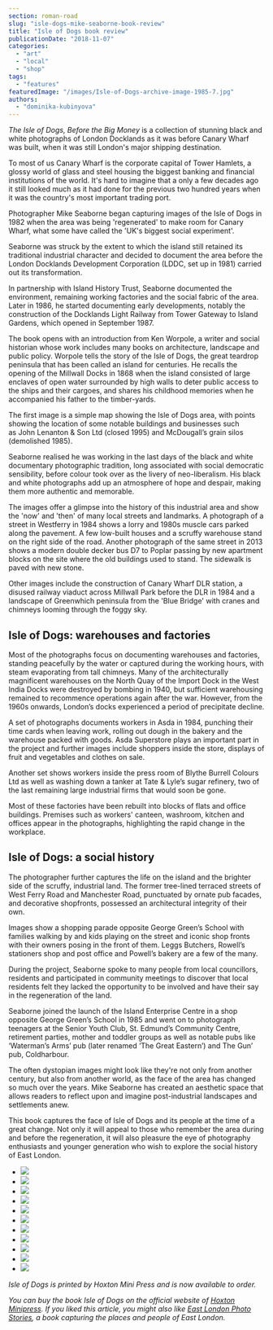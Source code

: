 ```yaml
---
section: roman-road
slug: "isle-dogs-mike-seaborne-book-review"
title: "Isle of Dogs book review"
publicationDate: "2018-11-07"
categories: 
  - "art"
  - "local"
  - "shop"
tags: 
  - "features"
featuredImage: "/images/Isle-of-Dogs-archive-image-1985-7.jpg"
authors: 
  - "dominika-kubinyova"
---
```


_The Isle of Dogs, Before the Big Money_ is a collection of stunning black and white photographs of London Docklands as it was before Canary Wharf was built, when it was still London's major shipping destination.

To most of us Canary Wharf is the corporate capital of Tower Hamlets, a glossy world of glass and steel housing the biggest banking and financial institutions of the world. It's hard to imagine that a only a few decades ago it still looked much as it had done for the previous two hundred years when it was the country's most important trading port.

Photographer Mike Seaborne began capturing images of the Isle of Dogs in 1982 when the area was being 'regenerated' to make room for Canary Wharf, what some have called the 'UK's biggest social experiment'.

Seaborne was struck by the extent to which the island still retained its traditional industrial character and decided to document the area before the London Docklands Development Corporation (LDDC, set up in 1981) carried out its transformation.

In partnership with Island History Trust, Seaborne documented the environment, remaining working factories and the social fabric of the area. Later in 1986, he started documenting early developments, notably the construction of the Docklands Light Railway from Tower Gateway to Island Gardens, which opened in September 1987.

The book opens with an introduction from Ken Worpole, a writer and social historian whose work includes many books on architecture, landscape and public policy. Worpole tells the story of the Isle of Dogs, the great teardrop peninsula that has been called an island for centuries. He recalls the opening of the Millwall Docks in 1868 when the island consisted of large enclaves of open water surrounded by high walls to deter public access to the ships and their cargoes, and shares his childhood memories when he accompanied his father to the timber-yards.

The first image is a simple map showing the Isle of Dogs area, with points showing the location of some notable buildings and businesses such as John Lenanton & Son Ltd (closed 1995) and McDougall’s grain silos (demolished 1985).

Seaborne realised he was working in the last days of the black and white documentary photographic tradition, long associated with social democratic sensibility, before colour took over as the livery of neo-liberalism. His black and white photographs add up an atmosphere of hope and despair, making them more authentic and memorable.

The images offer a glimpse into the history of this industrial area and show the 'now' and 'then' of many local streets and landmarks. A photograph of a street in Westferry in 1984 shows a lorry and 1980s muscle cars parked along the pavement. A few low-built houses and a scruffy warehouse stand on the right side of the road. Another photograph of the same street in 2013 shows a modern double decker bus D7 to Poplar passing by new apartment blocks on the site where the old buildings used to stand. The sidewalk is paved with new stone.

Other images include the construction of Canary Wharf DLR station, a disused railway viaduct across Millwall Park before the DLR in 1984 and a landscape of Greenwhich peninsula from the 'Blue Bridge' with cranes and chimneys looming through the foggy sky.

## Isle of Dogs: warehouses and factories

Most of the photographs focus on documenting warehouses and factories, standing peacefully by the water or captured during the working hours, with steam evaporating from tall chimneys. Many of the architecturally magnificent warehouses on the North Quay of the Import Dock in the West India Docks were destroyed by bombing in 1940, but sufficient warehousing remained to recommence operations again after the war. However, from the 1960s onwards, London’s docks experienced a period of precipitate decline.

A set of photographs documents workers in Asda in 1984, punching their time cards when leaving work, rolling out dough in the bakery and the warehouse packed with goods. Asda Superstore plays an important part in the project and further images include shoppers inside the store, displays of fruit and vegetables and clothes on sale.

Another set shows workers inside the press room of Blythe Burrell Colours Ltd as well as washing down a tanker at Tate & Lyle’s sugar refinery, two of the last remaining large industrial firms that would soon be gone.

Most of these factories have been rebuilt into blocks of flats and office buildings. Premises such as workers' canteen, washroom, kitchen and offices appear in the photographs, highlighting the rapid change in the workplace.

## Isle of Dogs: a social history

The photographer further captures the life on the island and the brighter side of the scruffy, industrial land. The former tree-lined terraced streets of West Ferry Road and Manchester Road, punctuated by ornate pub facades, and decorative shopfronts, possessed an architectural integrity of their own.

Images show a shopping parade opposite George Green’s School with families walking by and kids playing on the street and iconic shop fronts with their owners posing in the front of them. Leggs Butchers, Rowell’s stationers shop and post office and Powell’s bakery are a few of the many.

During the project, Seaborne spoke to many people from local councillors, residents and participated in community meetings to discover that local residents felt they lacked the opportunity to be involved and have their say in the regeneration of the land.

Seaborne joined the launch of the Island Enterprise Centre in a shop opposite George Green’s School in 1985 and went on to photograph teenagers at the Senior Youth Club, St. Edmund’s Community Centre, retirement parties, mother and toddler groups as well as notable pubs like ‘Waterman’s Arms’ pub (later renamed ‘The Great Eastern’) and The Gun’ pub, Coldharbour.

The often dystopian images might look like they're not only from another century, but also from another world, as the face of the area has changed so much over the years. Mike Seaborne has created an aesthetic space that allows readers to reflect upon and imagine post-industrial landscapes and settlements anew.

This book captures the face of Isle of Dogs and its people at the time of a great change. Not only it will appeal to those who remember the area during and before the regeneration, it will also pleasure the eye of photography enthusiasts and younger generation who wish to explore the social history of East London.

- ![](/images/Isle-of-Dogs_CASE-1-1-1024x842.jpg)
- ![](/images/Isle-of-Dogs-archive-image-19825-1-1024x830.jpg)
- ![](/images/Isle-of-Dogs-archive-image-1983-10-1-1024x683.jpg)
- ![](/images/Isle-of-Dogs-archive-image-1983-1-1024x683.jpg)
- ![](/images/Isle-of-Dogs-archive-image-1984-2-1-1024x683.jpg)
- ![](/images/Isle-of-Dogs-archive-image-1984-6-1-1024x683.jpg)
- ![](/images/Isle-of-Dogs-archive-image-1985-4-1-1024x683.jpg)
- ![](/images/Isle-of-Dogs-archive-image-1985-7-1-1024x683.jpg)
- ![](/images/Isle-of-Dogs-archive-image-1985-8-1-1024x683.jpg)
- ![](/images/Isle-of-Dogs-archive-image-1985-9-1-1024x831.jpg)
- ![](/images/Isle-of-Dogs-archive-image-19853-1-1024x683.jpg)

_Isle of Dogs is printed by Hoxton Mini Press and is now available to order._

_You can buy the book Isle of Dogs on the official website of [Hoxton Minipress](https://www.hoxtonminipress.com/products/the-isle-of-dogs). If you liked this article, you might also like [East London Photo Stories](https://romanroadlondon.com/east-london-photo-stories-book-review/), a book capturing the places and people of East London._
